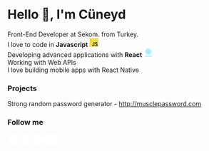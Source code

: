 <h1>Hello 👋, I'm Cüneyd</h1>

Front-End Developer at Sekom. from Turkey. <br />
I love to code in <b>Javascript</b> <img src="https://raw.githubusercontent.com/devicons/devicon/master/icons/javascript/javascript-original.svg" alt="javascript" width="20" height="20"/> <br />
Developing advanced applications with <b>React</b> <img src="https://raw.githubusercontent.com/devicons/devicon/master/icons/react/react-original-wordmark.svg" alt="react" width="20" height="20"/> <br />
Working with Web APIs <br />
I love building mobile apps with React Native

<h3>Projects</h3>

Strong random password generator - http://musclepassword.com

<h3>Follow me</h3>

<span>
<a href="https://www.linkedin.com/in/cuneydbolukoglu/" target="_blank"><img src='https://raw.githubusercontent.com/cuneydbolukoglu/cuneydbolukoglu/d4e6365d55ae541e0ca52a33fb443b24fcf06df4/img/linkedin.svg' alt='linkedin' height='25'></a>
<a href="https://cuneyd.medium.com/" target="_blank"><img src='https://raw.githubusercontent.com/cuneydbolukoglu/cuneydbolukoglu/d4e6365d55ae541e0ca52a33fb443b24fcf06df4/img/medium.svg' alt='medium' height='25'></a>
<a href="https://codepen.io/cuneyd" target="_blank"><img src='https://raw.githubusercontent.com/cuneydbolukoglu/cuneydbolukoglu/d4e6365d55ae541e0ca52a33fb443b24fcf06df4/img/codepen.svg' alt='codepen' height='25'></a>
<a href="https://stackoverflow.com/users/14733959/cuneyd" target="_blank"><img src='https://raw.githubusercontent.com/cuneydbolukoglu/cuneydbolukoglu/d4e6365d55ae541e0ca52a33fb443b24fcf06df4/img/stackoverflow.svg' alt='stackoverflow' height='25'></a>
</span>
